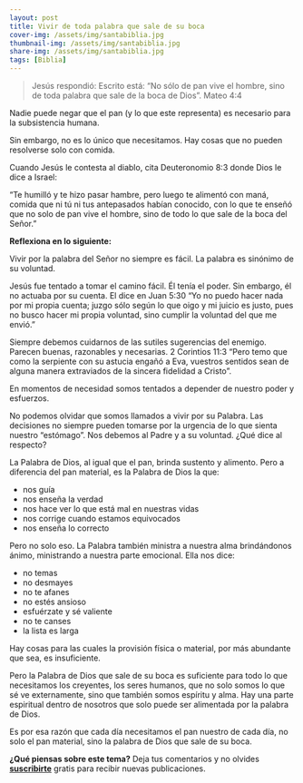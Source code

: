 ```yaml
---
layout: post
title: Vivir de toda palabra que sale de su boca
cover-img: /assets/img/santabiblia.jpg
thumbnail-img: /assets/img/santabiblia.jpg
share-img: /assets/img/santabiblia.jpg
tags: [Biblia]
---
```

> Jesús respondió: Escrito está: “No sólo de pan vive el hombre, sino de toda palabra que sale de la boca de Dios”. Mateo 4:4

Nadie puede negar que el pan (y lo que este representa) es necesario para la subsistencia humana.

Sin embargo, no es lo único que necesitamos. Hay cosas que no pueden resolverse solo con comida.

Cuando Jesús le contesta al diablo, cita Deuteronomio 8:3 donde Dios le dice a Israel:

“Te humilló y te hizo pasar hambre, pero luego te alimentó con maná, comida que ni tú ni tus antepasados habían conocido, con lo que te enseñó que no solo de pan vive el hombre, sino de todo lo que sale de la boca del Señor.”

**Reflexiona en lo siguiente:**

Vivir por la palabra del Señor no siempre es fácil. La palabra es sinónimo de su voluntad.

Jesús fue tentado a tomar el camino fácil. Él tenía el poder. Sin embargo, él no actuaba por su cuenta. El dice en Juan 5:30 “Yo no puedo hacer nada por mi propia cuenta; juzgo sólo según lo que oigo y mi juicio es justo, pues no busco hacer mi propia voluntad, sino cumplir la voluntad del que me envió.”

Siempre debemos cuidarnos de las sutiles sugerencias del enemigo. Parecen buenas, razonables y necesarias. 2 Corintios 11:3 “Pero temo que como la serpiente con su astucia engañó a Eva, vuestros sentidos sean de alguna manera extraviados de la sincera fidelidad a Cristo”.

En momentos de necesidad somos tentados a depender de nuestro poder y esfuerzos.

No podemos olvidar que somos llamados a vivir por su Palabra. Las decisiones no siempre pueden tomarse por la urgencia de lo que sienta nuestro “estómago”. Nos debemos al Padre y a su voluntad. ¿Qué dice al respecto?

La Palabra de Dios, al igual que el pan, brinda sustento y alimento. Pero a diferencia del pan material, es la Palabra de Dios la que:

-   nos guía
-   nos enseña la verdad
-   nos hace ver lo que está mal en nuestras vidas
-   nos corrige cuando estamos equivocados
-   nos enseña lo correcto

Pero no solo eso. La Palabra también ministra a nuestra alma brindándonos ánimo, ministrando a nuestra parte emocional. Ella nos dice:

-   no temas
-   no desmayes
-   no te afanes
-   no estés ansioso
-   esfuérzate y sé valiente
-   no te canses
-   la lista es larga

Hay cosas para las cuales la provisión física o material, por más abundante que sea, es insuficiente.

Pero la Palabra de Dios que sale de su boca es suficiente para todo lo que necesitamos los creyentes, los seres humanos, que no solo somos lo que sé ve externamente, sino que también somos espíritu y alma. Hay una parte espiritual dentro de nosotros que solo puede ser alimentada por la palabra de Dios.

Es por esa razón que cada día necesitamos el pan nuestro de cada día, no solo el pan material, sino la palabra de Dios que sale de su boca.

**¿Qué piensas sobre este tema?** Deja tus comentarios y no olvides **[suscribirte](https://www.feedio.co/@jdanois)** gratis para recibir nuevas publicaciones. 
<!--stackedit_data:
eyJoaXN0b3J5IjpbLTg2MDYwOTU5N119
-->